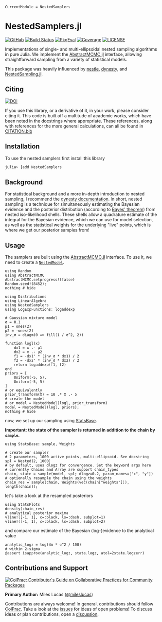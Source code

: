 ```@meta
CurrentModule = NestedSamplers
```

# NestedSamplers.jl

[![GitHub](https://img.shields.io/badge/Code-GitHub-black.svg)](https://github.com/TuringLang/NestedSamplers.jl)
[![Build Status](https://github.com/TuringLang/NestedSamplers.jl/workflows/CI/badge.svg?branch=main)](https://github.com/TuringLang/NestedSamplers.jl/actions)
[![PkgEval](https://juliaci.github.io/NanosoldierReports/pkgeval_badges/N/NestedSamplers.svg)](https://juliaci.github.io/NanosoldierReports/pkgeval_badges/report.html)
[![Coverage](https://codecov.io/gh/TuringLang/NestedSamplers.jl/branch/main/graph/badge.svg)](https://codecov.io/gh/TuringLang/NestedSamplers.jl)
[![LICENSE](https://img.shields.io/github/license/TuringLang/NestedSamplers.jl?color=yellow)](https://github.com/TuringLang/NestedSamplers.jl/blob/main/LICENSE)

Implementations of single- and multi-ellipsoidal nested sampling algorithms in pure Julia. We implement the [AbstractMCMC.jl](https://github.com/TuringLang/AbstractMCMC.jl) interface, allowing straightforward sampling from a variety of statistical models.

This package was heavily influenced by [nestle](https://github.com/kbarbary/nestle), [dynesty](https://github.com/joshspeagle/dynesty), and [NestedSampling.jl](https://github.com/kbarbary/NestedSampling.jl).

## Citing

[![DOI](https://zenodo.org/badge/DOI/10.5281/zenodo.3950594.svg)](https://doi.org/10.5281/zenodo.3950594)

If you use this library, or a derivative of it, in your work, please consider citing it. This code is built off a multitude of academic works, which have been noted in the docstrings where appropriate. These references, along with references for the more general calculations, can all be found in [CITATION.bib](https://github.com/TuringLang/NestedSamplers.jl/blob/main/CITATION.bib)

## Installation

To use the nested samplers first install this library

```julia
julia> ]add NestedSamplers
```

## Background

For statistical background and a more in-depth introduction to nested sampling, I recommend the [dynesty documentation](https://dynesty.readthedocs.io/en/latest/overview.html). In short, nested sampling is a technique for simultaneously estimating the Bayesian evidence and the posterior distribution (according to [Bayes' theorem](https://en.wikipedia.org/wiki/Bayes%27_theorem)) from nested iso-likelihood shells. These shells allow a quadrature estimate of the integral for the Bayesian evidence, which we can use for model selection, as well as the statistical weights for the underlying "live" points, which is where we get our posterior samples from!

## Usage

The samplers are built using the [AbstractMCMC.jl](https://github.com/TuringLang/AbstractMCMC.jl) interface. To use it, we need to create a [`NestedModel`](@ref).

```@example usage
using Random
using AbstractMCMC
AbstractMCMC.setprogress!(false)
Random.seed!(8452);
nothing # hide
```

```@example usage
using Distributions
using LinearAlgebra
using NestedSamplers
using LogExpFunctions: logaddexp

# Gaussian mixture model
σ = 0.1
μ1 = ones(2)
μ2 = -ones(2)
inv_σ = diagm(0 => fill(1 / σ^2, 2))

function logl(x)
    dx1 = x .- μ1
    dx2 = x .- μ2
    f1 = -dx1' * (inv_σ * dx1) / 2
    f2 = -dx2' * (inv_σ * dx2) / 2
    return logaddexp(f1, f2)
end
priors = [
    Uniform(-5, 5),
    Uniform(-5, 5)
]
# or equivalently
prior_transform(X) = 10 .* X .- 5
# create the model
# or model = NestedModel(logl, prior_transform)
model = NestedModel(logl, priors);
nothing # hide
```

now, we set up our sampling using [StatsBase](https://github.com/JuliaStats/StatsBase.jl).

**Important:  the state of the sampler is returned in addition to the chain by `sample`.**

```@example usage
using StatsBase: sample, Weights

# create our sampler
# 2 parameters, 1000 active points, multi-ellipsoid. See docstring
spl = Nested(2, 1000)
# by default, uses dlogz for convergence. Set the keyword args here
# currently Chains and Array are support chain_types
chain, state = sample(model, spl; dlogz=0.2, param_names=["x", "y"])
# optionally resample the chain using the weights
chain_res = sample(chain, Weights(vec(chain["weights"])), length(chain));
```

let's take a look at the resampled posteriors

```@example usage
using StatsPlots
density(chain_res)
# analytical posterior maxima
vline!([-1, 1], c=:black, ls=:dash, subplot=1)
vline!([-1, 1], c=:black, ls=:dash, subplot=2)
```

and compare our estimate of the Bayesian (log-)evidence to the analytical value

```@example usage
analytic_logz = log(4π * σ^2 / 100)
# within 2-sigma
@assert isapprox(analytic_logz, state.logz, atol=2state.logzerr)
```

## Contributions and Support

[![ColPrac: Contributor's Guide on Collaborative Practices for Community Packages](https://img.shields.io/badge/ColPrac-Contributor's%20Guide-blueviolet)](https://github.com/SciML/ColPrac)

**Primary Author:** Miles Lucas ([@mileslucas](https://github.com/mileslucas))

Contributions are always welcome! In general, contributions should follow [ColPrac](https://github.com/SciML/ColPrac). Take a look at the [issues](https://github.com/TuringLang/NestedSamplers.jl/issues) for ideas of open problems! To discuss ideas or plan contributions, open a [discussion](https://github.com/TuringLang/NestedSamplers.jl/discussions).